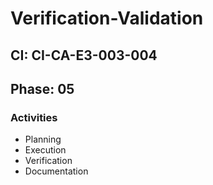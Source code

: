 # Verification-Validation

## CI: CI-CA-E3-003-004
## Phase: 05

### Activities
- Planning
- Execution
- Verification
- Documentation
